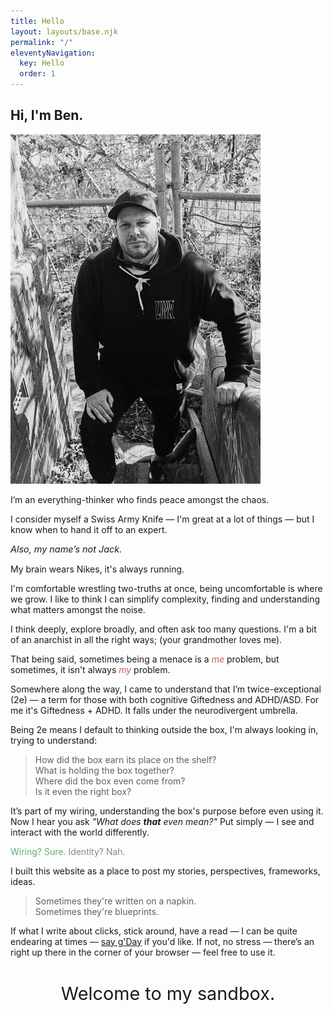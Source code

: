 ```yaml
---
title: Hello
layout: layouts/base.njk
permalink: "/"
eleventyNavigation:
  key: Hello
  order: 1
---
```

<section class="main-block">
  <div class="heading">
    <h1><span class="typewriter">Hi, I'm Ben.</span></h1>
  </div>
  <article class="bio-block">
    <img src="./imgs/BD-sm.JPG" alt="Ben" class="float-image">
      <p><i data-lucide="hand"></i> I’m an everything-thinker who finds peace amongst the chaos.</p>
      <p><i data-lucide="wrench" class="icon-adjust"></i> I consider myself a Swiss Army Knife — I'm great at a lot of things — but I know when to hand it off to an expert.</p>
      <p style="font-size:0.9rem"><i data-lucide="asterisk" class="asterisk-left"></i><em>Also, my name’s not Jack.</em><i data-lucide="asterisk" class="asterisk-right"></i></p>
      <p><i data-lucide="brain"></i> My brain wears Nikes, it's always running.</p>
      <p><i data-lucide="help-circle"></i> I'm comfortable wrestling two-truths at once, being uncomfortable is where we grow. I like to think I can simplify complexity, finding and understanding what matters amongst the noise.</p>
      <p><i data-lucide="zap"></i> I think deeply, explore broadly, and often ask too many questions. I'm a bit of an anarchist in all the right ways; (your grandmother loves me).</p>
      <p><i data-lucide="flame"></i> That being said, sometimes being a menace is a <em style="color:indianred">me</em> problem, but sometimes, it isn't always <em style="color:indianred">my</em> problem.</p>
      <p><i data-lucide="dna"></i> Somewhere along the way, I came to understand that I’m twice-exceptional (2e) — a term for those with both cognitive Giftedness and ADHD/ASD. For me it's Giftedness + ADHD. It falls under the neurodivergent umbrella.</p>
      <p><i data-lucide="layers"></i> Being 2e means I default to thinking outside the box, I'm always looking in, trying to understand:</p>
      <blockquote>
        How did the box earn its place on the shelf?<br>
        What is holding the box together?<br>
        Where did the box even come from?<br>
        Is it even the right box?<br>
      </blockquote>
      <p><i data-lucide="circuit-board"></i> It’s part of my wiring, understanding the box's purpose before even using it. Now I hear you ask <em>"What does <strong>that</strong> even mean?"</em> Put simply — I see and interact with the world differently.</p>
      <p class="identity-callout">
        <span style="color: #5fae6e;">Wiring? Sure.</span> 
        <span style="color: #888;"> Identity? Nah.</span>
      </p>
      <p><i data-lucide="globe"></i> I built this website as a place to post my stories, perspectives, frameworks, ideas.</p>
      <blockquote>
        <p>Sometimes they're written on a napkin.<br> Sometimes they're blueprints.</p>
      </blockquote>
      <p><i data-lucide="mail"></i> If what I write about clicks, stick around, have a read — I can be quite endearing at times — <a href="/contact">say g'Day</a> if you'd like. If not, no stress — there’s an <i data-lucide="x" style="color:red"></i> right up there in the corner of your browser — feel free to use it.</p>
    <p style="font-size:1.8rem; text-align:center; padding:0.75rem;"> Welcome to my sandbox.</p>
  </article>
</section>
